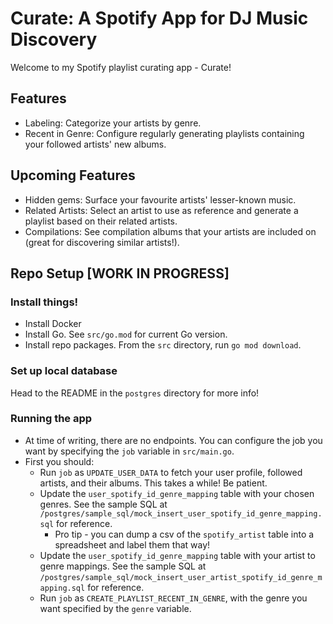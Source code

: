 # Curate: A Spotify App for DJ Music Discovery

Welcome to my Spotify playlist curating app - Curate!

## Features
- Labeling: Categorize your artists by genre.
- Recent in Genre: Configure regularly generating playlists containing your followed artists' new albums.

## Upcoming Features
- Hidden gems: Surface your favourite artists' lesser-known music.
- Related Artists: Select an artist to use as reference and generate a playlist based on their related artists.
- Compilations: See compilation albums that your artists are included on (great for discovering similar artists!).

## Repo Setup [WORK IN PROGRESS]

### Install things!
- Install Docker
- Install Go. See `src/go.mod` for current Go version.
- Install repo packages. From the `src` directory, run `go mod download`.

### Set up local database
Head to the README in the `postgres` directory for more info!

### Running the app
- At time of writing, there are no endpoints. You can configure the job you want by specifying the `job` variable in `src/main.go`.
- First you should:
    - Run `job` as `UPDATE_USER_DATA` to fetch your user profile, followed artists, and their albums. This takes a while! Be patient.
    - Update the `user_spotify_id_genre_mapping` table with your chosen genres. See the sample SQL at `/postgres/sample_sql/mock_insert_user_spotify_id_genre_mapping.sql` for reference.
        - Pro tip - you can dump a csv of the `spotify_artist` table into a spreadsheet and label them that way!
    - Update the `user_spotify_id_genre_mapping` table with your artist to genre mappings. See the sample SQL at `/postgres/sample_sql/mock_insert_user_artist_spotify_id_genre_mapping.sql` for reference.
    - Run `job` as `CREATE_PLAYLIST_RECENT_IN_GENRE`, with the genre you want specified by the `genre` variable.